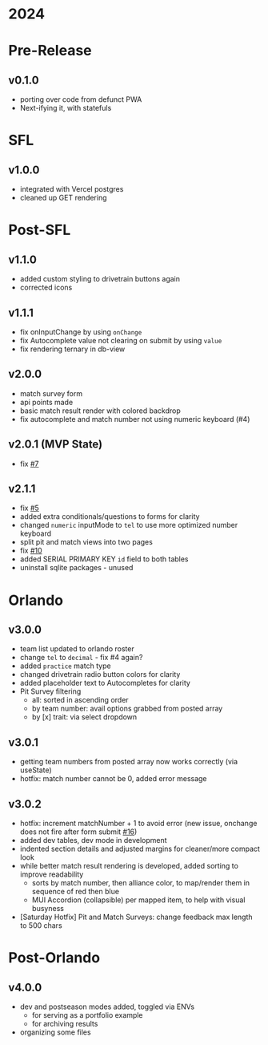 # 2024
# Pre-Release
## v0.1.0
- porting over code from defunct PWA
- Next-ifying it, with statefuls

# SFL
## v1.0.0
- integrated with Vercel postgres
- cleaned up GET rendering

# Post-SFL
## v1.1.0
- added custom styling to drivetrain buttons again
- corrected icons

## v1.1.1
- fix onInputChange by using `onChange`
- fix Autocomplete value not clearing on submit by using `value`
- fix rendering ternary in db-view

## v2.0.0
- match survey form
- api points made
- basic match result render with colored backdrop
- fix autocomplete and match number not using numeric keyboard (#4)

## v2.0.1 (MVP State)
- fix [#7](https://github.com/arifire21/744-survey/issues/7)

## v2.1.1
- fix [#5](https://github.com/arifire21/744-survey/issues/5)
- added extra conditionals/questions to forms for clarity
- changed `numeric` inputMode to `tel` to use more optimized number keyboard
- split pit and match views into two pages
- fix [#10](https://github.com/arifire21/744-survey/issues/10)
- added SERIAL PRIMARY KEY `id` field to both tables
- uninstall sqlite packages - unused

# Orlando
## v3.0.0
- team list updated to orlando roster
- change `tel` to `decimal` - fix #4 again?
- added `practice` match type
- changed drivetrain radio button colors for clarity
- added placeholder text to Autocompletes for clarity
- Pit Survey filtering
    - all: sorted in ascending order
    - by team number: avail options grabbed from posted array
    - by [x] trait: via select dropdown

## v3.0.1
- getting team numbers from posted array now works correctly (via useState)
- hotfix: match number cannot be 0, added error message

## v3.0.2
- hotfix: increment matchNumber + 1 to avoid error (new issue, onchange does not fire after form submit [#16](https://github.com/arifire21/744-survey/issues/16))
- added dev tables, dev mode in development
- indented section details and adjusted margins for cleaner/more compact look
- while better match result rendering is developed, added sorting to improve readability
    - sorts by match number, then alliance color, to map/render them in sequence of red then blue
    - MUI Accordion (collapsible) per mapped item, to help with visual busyness
- [Saturday Hotfix] Pit and Match Surveys: change feedback max length to 500 chars

# Post-Orlando
## v4.0.0
- dev and postseason modes added, toggled via ENVs
    - for serving as a portfolio example
    - for archiving results
- organizing some files
